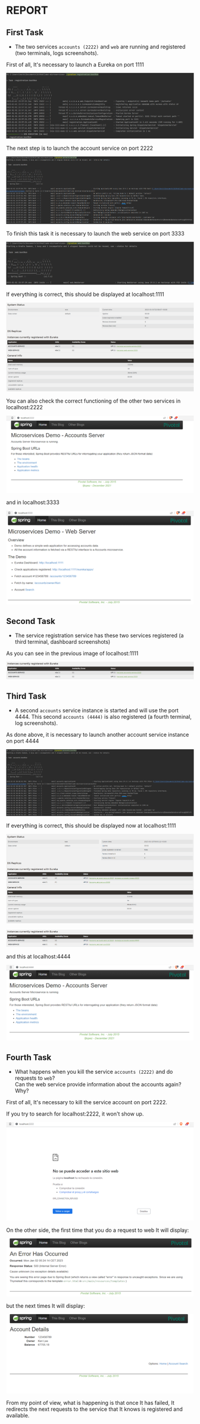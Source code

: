 # REPORT
## First Task

- The two services `accounts (2222)` and `web` are running and registered (two terminals, logs screenshots).

First of all, It's necessary to launch a Eureka on port 1111

![logReg](registration.png)

The next step is to launch the account service on port 2222

![logAcc](lanzar_accounts(2222).png)

To finish this task it is necessary to launch the web service on port 3333

![logWeb](web.png)

If everything is correct, this should be displayed at localhost:1111

![displayReg](eureka_2.png)

You can also check the correct functioning of the other two services in localhost:2222

![displayAcc2222](acc2222on.png)

and in localhost:3333

![displayWebOn](web_on.png)

## Second Task

- The service registration service has these two services registered (a third terminal, dashboard screenshots)

As you can see in the previous image of localhost:1111

![displayRegRec](eureka_2_recorte.png)

## Third Task

- A second `accounts` service instance is started and will use the port 4444. This second `accounts (4444)` is also
  registered (a fourth terminal, log screenshots).

As done above, it is necessary to launch another account service instance on port 4444

![logAcc4](lanzar_accounts(4444).png)

If everything is correct, this should be displayed now at localhost:1111

![displayReg4](eureka_2_4.png)

![displayReg42](eureka_2_4_recorte.png)

and this at localhost:4444

![displayAcc4444](acc4444on.png)

## Fourth Task

- What happens when you kill the service `accounts (2222)` and do requests to `web`?  
  Can the web service provide information about the accounts again? Why?

First of all, It's necessary to kill the service account on port 2222.

If you try to search for localhost:2222, it won't show up.

![displayAcc2Err](acc2222off.png)

On the other side, the first time that you do a request to web It will display:

![displayAcc2Err1](acc2222error.png)

but the next times It will display:

![displayAcc2Err2](acc2222fin.png)

From my point of view, what is happening is that once It has failed, It redirects the
next requests to the service that It knows is registered and available.

